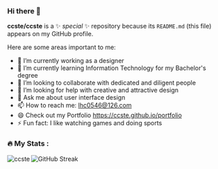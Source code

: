 ### Hi there 👋

**ccste/ccste** is a ✨ _special_ ✨ repository because its `README.md` (this file) appears on my GitHub profile.

Here are some areas important to me:

- 🔭 I’m currently working as a designer
- 🌱 I’m currently learning Information Technology for my Bachelor's degree
- 👯 I’m looking to collaborate with dedicated and diligent people
- 🤔 I’m looking for help with creative and attractive design
- 💬 Ask me about user interface design
- 📫 How to reach me: lhc0546@126.com
- 😄 Check out my Portfolio https://ccste.github.io/portfolio
- ⚡ Fun fact: I like watching games and doing sports

<h3 align="left">🔥   My Stats :</h3>

<img align="left" src="https://github-readme-stats.vercel.app/api?username=ccste&show_icons=true&locale=en" alt="ccste" />

<!-- <img align="right" src="https://github-readme-streak-stats.herokuapp.com/?user=ccste&" alt="ccste" /> -->

<div align="left">
  <img src="https://streak-stats.demolab.com?user=ccste&locale=en&mode=daily&hide_border=false&order=3&card_width=1000" alt="GitHub Streak"  />
</div>

<!-- <a href="https://git.io/streak-stats"></a> -->
<!-- <img src="https://streak-stats.demolab.com?user=ccste&card_width=1000&card_height=300" alt="GitHub Streak" /> -->

<!-- &border_radius=24 -->

<!-- &border_radius=10 -->